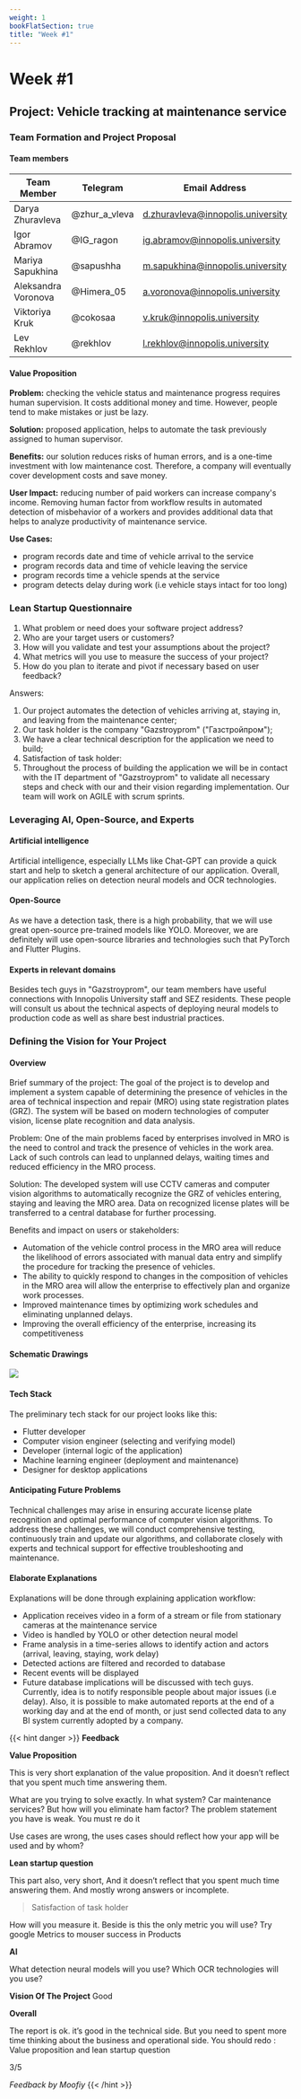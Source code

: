 ```yaml
---
weight: 1
bookFlatSection: true
title: "Week #1"
---
```


# Week #1
## Project: Vehicle tracking at maintenance service

### Team Formation and Project Proposal

#### Team members
| Team Member         | Telegram      | Email Address                     |
|---------------------|---------------|-----------------------------------|
| Darya Zhuravleva    | @zhur_a_vleva | d.zhuravleva@innopolis.university |
| Igor Abramov        | @IG_ragon     | ig.abramov@innopolis.university   |
| Mariya Sapukhina    | @sapushha     | m.sapukhina@innopolis.university  |
| Aleksandra Voronova | @Himera_05    | a.voronova@innopolis.university   |
| Viktoriya Kruk      | @cokosaa      | v.kruk@innopolis.university       |
| Lev Rekhlov         | @rekhlov      | l.rekhlov@innopolis.university    |

#### Value Proposition
**Problem:** checking the vehicle status and maintenance progress requires human supervision. It costs additional money and time. However, people tend to make mistakes or just be lazy.

**Solution:** proposed application, helps to automate the task previously assigned to human supervisor.

**Benefits:** our solution reduces risks of human errors, and is a one-time investment with low maintenance cost. Therefore, a company will eventually cover development costs and save money.

**User Impact:** reducing number of paid workers can increase company's income. Removing human factor from workflow results in automated detection of misbehavior of a workers and provides additional data that helps to analyze productivity of maintenance service.

**Use Cases:**
* program records date and time of vehicle arrival to the service
* program records data and time of vehicle leaving the service
* program records time a vehicle spends at the service
* program detects delay during work (i.e vehicle stays intact for too long)


### Lean Startup Questionnaire
1. What problem or need does your software project address?
2. Who are your target users or customers?
3. How will you validate and test your assumptions about the project?
4. What metrics will you use to measure the success of your project?
5. How do you plan to iterate and pivot if necessary based on user feedback?

Answers:
1. Our project automates the detection of vehicles arriving at, staying in, and leaving from the maintenance center;
2.  Our task holder is the company "Gazstroyprom" ("Газстройпром");
3.  We have a clear technical description for the application we need to build;
4.  Satisfaction of task holder:
5.  Throughout the process of building the application we will be in contact with the IT department of "Gazstroyprom" to validate all necessary steps and check with our and their vision regarding implementation. Our team will work on AGILE with scrum sprints.

### Leveraging AI, Open-Source, and Experts

#### Artificial intelligence
Artificial intelligence, especially LLMs like Chat-GPT can provide a quick start and help to sketch a general architecture of our application. Overall, our application relies on detection neural models and OCR technologies.

#### Open-Source
As we have a detection task, there is a high probability, that we will use great open-source pre-trained models like YOLO. Moreover, we are definitely will use open-source libraries and technologies such that PyTorch and Flutter Plugins.

#### Experts in relevant domains
Besides tech guys in "Gazstroyprom", our team members have useful connections with Innopolis University staff and SEZ residents. These people will consult us about the technical aspects of deploying neural models to production code as well as share best industrial practices.

### Defining the Vision for Your Project

#### Overview
Brief summary of the project:
The goal of the project is to develop and implement a system capable of determining the presence of vehicles in the area of technical inspection and repair (MRO) using state registration plates (GRZ). The system will be based on modern technologies of computer vision, license plate recognition and data analysis.

Problem:
One of the main problems faced by enterprises involved in MRO is the need to control and track the presence of vehicles in the work area. Lack of such controls can lead to unplanned delays, waiting times and reduced efficiency in the MRO process.

Solution:
The developed system will use CCTV cameras and computer vision algorithms to automatically recognize the GRZ of vehicles entering, staying and leaving the MRO area. Data on recognized license plates will be transferred to a central database for further processing.

Benefits and impact on users or stakeholders:

* Automation of the vehicle control process in the MRO area will reduce the likelihood of errors associated with manual data entry and simplify the procedure for tracking the presence of vehicles.
* The ability to quickly respond to changes in the composition of vehicles in the MRO area will allow the enterprise to effectively plan and organize work processes.
* Improved maintenance times by optimizing work schedules and eliminating unplanned delays.
* Improving the overall efficiency of the enterprise, increasing its competitiveness

#### Schematic Drawings

![](/2023/WeWantMoney/Use-case_Cap.drawio.png)

#### Tech Stack
The preliminary tech stack for our project looks like this:
* Flutter developer
* Computer vision engineer (selecting and verifying model)
* Developer (internal logic of the application)
* Machine learning engineer (deployment and maintenance)
* Designer for desktop applications

#### Anticipating Future Problems
Technical challenges may arise in ensuring accurate license plate recognition and optimal performance of computer vision algorithms.
To address these challenges, we will conduct comprehensive testing, continuously train and update our algorithms, and collaborate closely with experts and technical support for effective troubleshooting and maintenance.

#### Elaborate Explanations
Explanations will be done through explaining application workflow:
* Application receives video in a form of a stream or file from stationary cameras at the maintenance service
* Video is handled by YOLO or other detection neural model
* Frame analysis in a time-series allows to identify action and actors (arrival, leaving, staying, work delay)
* Detected actions are filtered and recorded to database
* Recent events will be displayed
* Future database implications will be discussed with tech guys. Currently, idea is to notify responsible people about major issues (i.e delay). Also, it is possible to make automated reports at the end of a working day and at the end of month, or just send collected data to any BI system currently adopted by a company.

{{< hint danger >}}
**Feedback**  


**Value Proposition**

This is very short explanation of the value proposition. And it doesn’t reflect that you spent much time answering them.

What are you trying to solve exactly. In what system? Car maintenance  services? But how will you eliminate ham factor? The problem statement you have is weak. You must re do it

Use cases are wrong, the uses cases should reflect how your app will be used and by whom?

**Lean startup question**

This part also, very short, And it doesn’t reflect that you spent much time answering them.
And mostly wrong answers or incomplete. 

>Satisfaction of task holder 

How will you measure it. Beside is this the only metric you will use? Try google Metrics to mouser success in Products 

**AI** 

What detection neural models will you use? 
Which OCR technologies will you use?

**Vision Of The Project**
Good

**Overall**

The report is ok. it’s good in the technical side. But you need to spent more time thinking about the business and operational side. 
You should redo : Value proposition and lean startup question 

3/5


_Feedback by Moofiy_
{{< /hint >}}

